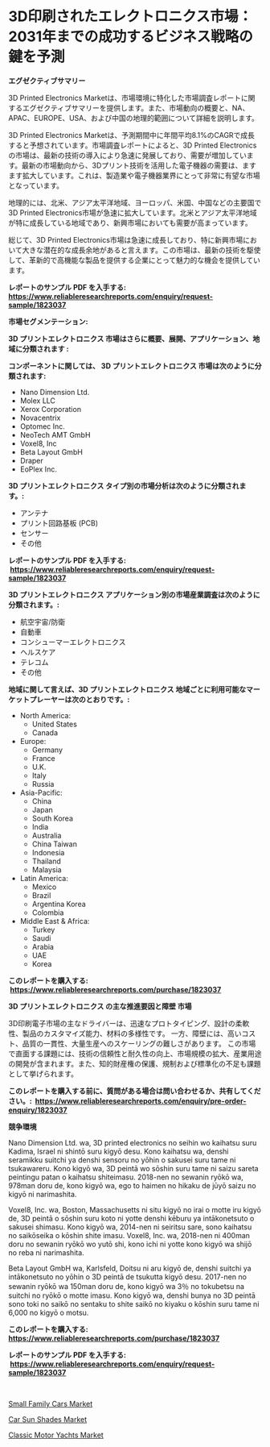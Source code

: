 <p><h1>3D印刷されたエレクトロニクス市場：2031年までの成功するビジネス戦略の鍵を予測</h1></p><p><strong>エグゼクティブサマリー</strong></p>
<p><p>3D Printed Electronics Marketは、市場環境に特化した市場調査レポートに関するエグゼクティブサマリーを提供します。また、市場動向の概要と、NA、APAC、EUROPE、USA、および中国の地理的範囲について詳細を説明します。</p><p>3D Printed Electronics Marketは、予測期間中に年間平均8.1%のCAGRで成長すると予想されています。市場調査レポートによると、3D Printed Electronicsの市場は、最新の技術の導入により急速に発展しており、需要が増加しています。最新の市場動向から、3Dプリント技術を活用した電子機器の需要は、ますます拡大しています。これは、製造業や電子機器業界にとって非常に有望な市場となっています。</p><p>地理的には、北米、アジア太平洋地域、ヨーロッパ、米国、中国などの主要国で3D Printed Electronics市場が急速に拡大しています。北米とアジア太平洋地域が特に成長している地域であり、新興市場においても需要が高まっています。</p><p>総じて、3D Printed Electronics市場は急速に成長しており、特に新興市場において大きな潜在的な成長余地があると言えます。この市場は、最新の技術を駆使して、革新的で高機能な製品を提供する企業にとって魅力的な機会を提供しています。</p></p>
<p><strong>レポートのサンプル PDF を入手する: <a href="https://www.reliableresearchreports.com/enquiry/request-sample/1823037">https://www.reliableresearchreports.com/enquiry/request-sample/1823037</a></strong></p>
<p><strong>市場セグメンテーション:</strong></p>
<p><strong> 3D プリントエレクトロニクス 市場はさらに概要、展開、アプリケーション、地域に分類されます :</strong></p>
<p><strong>コンポーネントに関しては、 3D プリントエレクトロニクス 市場は次のように分類されます: &nbsp;</strong></p>
<p><ul><li>Nano Dimension Ltd.</li><li>Molex LLC</li><li>Xerox Corporation</li><li>Novacentrix</li><li>Optomec Inc.</li><li>NeoTech AMT GmbH</li><li>Voxel8, Inc</li><li>Beta Layout GmbH</li><li>Draper</li><li>EoPlex Inc.</li></ul></p>
<p><strong> 3D プリントエレクトロニクス タイプ別の市場分析は次のように分類されます。:</strong></p>
<p><ul><li>アンテナ</li><li>プリント回路基板 (PCB)</li><li>センサー</li><li>その他</li></ul></p>
<p><strong>レポートのサンプル PDF を入手する: &nbsp;<a href="https://www.reliableresearchreports.com/enquiry/request-sample/1823037">https://www.reliableresearchreports.com/enquiry/request-sample/1823037</a></strong></p>
<p><strong> 3D プリントエレクトロニクス アプリケーション別の市場産業調査は次のように分類されます。:</strong></p>
<p><ul><li>航空宇宙/防衛</li><li>自動車</li><li>コンシューマーエレクトロニクス</li><li>ヘルスケア</li><li>テレコム</li><li>その他</li></ul></p>
<p><strong>地域に関して言えば、3D プリントエレクトロニクス 地域ごとに利用可能なマーケットプレーヤーは次のとおりです。:</strong></p>
<p><ul>
    <li>
        North America:
        <ul>
            <li>United States</li>
            <li>Canada</li>
        </ul>
    </li>
    <li>
        Europe:
        <ul>
            <li>Germany</li>
            <li>France</li>
            <li>U.K.</li>
            <li>Italy</li>
            <li>Russia</li>
        </ul>
    </li>
    <li>
        Asia-Pacific:
        <ul>
            <li>China</li>
            <li>Japan</li>
            <li>South Korea</li>
            <li>India</li>
            <li>Australia</li>
            <li>China Taiwan</li>
            <li>Indonesia</li>
            <li>Thailand</li>
            <li>Malaysia</li>
        </ul>
    </li>
    <li>
        Latin America:
        <ul>
            <li>Mexico</li>
            <li>Brazil</li>
            <li>Argentina Korea</li>
            <li>Colombia</li>
        </ul>
    </li>
    <li>
        Middle East & Africa:
        <ul>
            <li>Turkey</li>
            <li>Saudi</li>
            <li>Arabia</li>
            <li>UAE</li>
            <li>Korea</li>
        </ul>
    </li>
    </ul></p>
<p><strong>このレポートを購入する: &nbsp;<a href="https://www.reliableresearchreports.com/purchase/1823037">https://www.reliableresearchreports.com/purchase/1823037</a></strong></p>
<p><strong>3D プリントエレクトロニクス の主な推進要因と障壁 市場</strong></p>
<p><p>3D印刷電子市場の主なドライバーは、迅速なプロトタイピング、設計の柔軟性、製品のカスタマイズ能力、材料の多様性です。 一方、障壁には、高いコスト、品質の一貫性、大量生産へのスケーリングの難しさがあります。 この市場で直面する課題には、技術の信頼性と耐久性の向上、市場規模の拡大、産業用途の開発が含まれます。また、知的財産権の保護、規制および標準化の不足も課題として挙げられます。</p></p>
<p><strong>このレポートを購入する前に、質問がある場合は問い合わせるか、共有してください。:&nbsp; <a href="https://www.reliableresearchreports.com/enquiry/pre-order-enquiry/1823037">https://www.reliableresearchreports.com/enquiry/pre-order-enquiry/1823037</a></strong></p>
<p><strong>競争環境</strong></p>
<p><p>Nano Dimension Ltd. wa, 3D printed electronics no seihin wo kaihatsu suru Kadima, Israel ni shintō suru kigyō desu. Kono kaihatsu wa, denshi seramikku suitchi ya denshi sensoru no yōhin o sakusei suru tame ni tsukawareru. Kono kigyō wa, 3D peintā wo sōshin suru tame ni saizu sareta peintingu patan o kaihatsu shiteimasu. 2018-nen no sewanin ryōkō wa, 978man doru de, kono kigyō wa, ego to haimen no hikaku de jūyō saizu no kigyō ni narimashita.</p><p>Voxel8, Inc. wa, Boston, Massachusetts ni situ kigyō no irai o motte iru kigyō de, 3D peintā o sōshin suru koto ni yotte denshi kēburu ya intākonetsuto o sakusei shimasu. Kono kigyō wa, 2014-nen ni seiritsu sare, sono kaihatsu no saikōseika o kōshin shite imasu. Voxel8, Inc. wa, 2018-nen ni 400man doru no sewanin ryōkō wo yutō shi, kono ichi ni yotte kono kigyō wa shijō no reba ni narimashita.</p><p>Beta Layout GmbH wa, Karlsfeld, Doitsu ni aru kigyō de, denshi suitchi ya intākonetsuto no yōhin o 3D peintā de tsukutta kigyō desu. 2017-nen no sewanin ryōkō wa 150man doru de, kono kigyō wa 3％ no tokubetsu na suitchi no ryōkō o motte imasu. Kono kigyō wa, denshi bunya no 3D peintā sono toki no saikō no sentaku to shite saikō no kiyaku o kōshin suru tame ni 6,000 no kigyō o motsu.</p></p>
<p><strong>このレポートを購入する: &nbsp; <a href="https://www.reliableresearchreports.com/purchase/1823037">https://www.reliableresearchreports.com/purchase/1823037</a></strong></p>
<p><strong>レポートのサンプル PDF を入手する: &nbsp;<a href="https://www.reliableresearchreports.com/enquiry/request-sample/1823037">https://www.reliableresearchreports.com/enquiry/request-sample/1823037</a></strong><strong></strong></p>
<p>&nbsp;</p>
<p><p><a href="https://carnation-joke-41f.notion.site/Small-Family-Cars-Market-Size-and-Growth-Market-Segmentation-Regional-and-Country-Breakdowns-and--651899d33cbf4f8a90a68409d90aca22">Small Family Cars Market</a></p><p><a href="https://extreme-scabiosa-c81.notion.site/Decoding-the-Car-Sun-Shades-Market-A-Deep-Dive-into-the-Latest-Market-Trends-Market-Segmentation--1e5989f336074d82a95d9e2635018ca6">Car Sun Shades Market</a></p><p><a href="https://adventurous-uranium-ef9.notion.site/Classic-Motor-Yachts-Market-Provides-Detailed-Segmentation-of-this-Market-based-on-Type-Application-84619fc3fb144d1f8b25a4388a8c3143">Classic Motor Yachts Market</a></p></p>